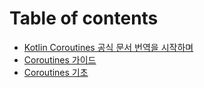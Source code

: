 # Table of contents

* [Kotlin Coroutines 공식 문서 번역을 시작하며](README.md)
* [Coroutines 가이드](coroutines.md)
* [Coroutines 기초](coroutines-1.md)
